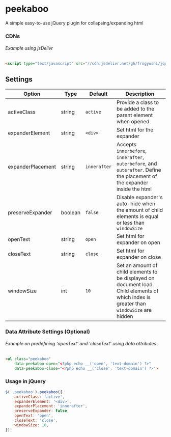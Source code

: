 # peekaboo

A simple easy-to-use jQuery plugin for collapsing/expanding html 

### CDNs
###### Example using jsDelivr
```html
<script type="text/javascript" src="//cdn.jsdelivr.net/gh/frogyushi/jquery-peekaboo/jquery.peekaboo.min.js"></script>
```

## Settings
| Option            | Type    | Default      | Description                                                                                                                                                                                                                            |
|-------------------|---------|--------------|----------------------------------------------------------------------------------------------------------------------------------------------------------------------------------------------------------------------------------------|
| activeClass       | string  | `active`     | Provide a class to be added to the parent element when opened                                                                            |
| expanderElement   | string  | `<div>`    | Set html for the expander                                                                                                                                                                                                              |
| expanderPlacement | string  | `innerafter` | Accepts `innerbefore`, `innerafter`, `outerbefore`, and `outerafter`. Define the placement of the expander inside the html |
| preserveExpander  | boolean | `false`        | Disable expander's auto-hide when the amount of child elements is equal or less than `windowSize`                                                                                                                                                  |
| openText          | string  | `open`       | Set html for expander on open                                                                                                                                                                                                          |
| closeText         | string  | `close`      | Set html for expander on close                                                                                                                                                                                                         |
| windowSize        | int     | `10`           | Set an amount of child elements to be displayed on document load. Child elements of which index is greater than `windowSize` are hidden                                                                                                   |                                                |

### Data Attribute Settings (Optional)
###### Example on predefining 'openText' and 'closeText' using data attributes
```html
<ul class="peekaboo"
    data-peekaboo-open="<?php echo __('open', 'text-domain') ?>"
    data-peekaboo-close="<?php echo __('close', 'text-domain') ?>">
```

### Usage in jQuery
```js
$('.peekaboo').peekaboo({
    activeClass: 'active',
    expanderElement: '<div>',
    expanderPlacement: 'innerafter',
    preserveExpander: false,
    openText: 'open',
    closeText: 'close',
    windowSize: 10,
});
```
